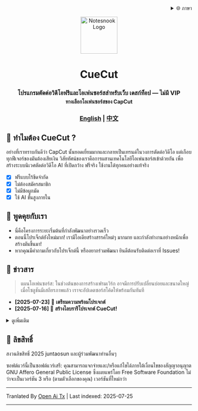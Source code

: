 
<div align="right">
  <details>
    <summary >🌐 ภาษา</summary>
    <div>
      <div align="center">
        <a href="https://openaitx.github.io/view.html?user=juntaosun&project=CueCut&lang=en">English</a>
        | <a href="https://openaitx.github.io/view.html?user=juntaosun&project=CueCut&lang=zh-CN">简体中文</a>
        | <a href="https://openaitx.github.io/view.html?user=juntaosun&project=CueCut&lang=zh-TW">繁體中文</a>
        | <a href="https://openaitx.github.io/view.html?user=juntaosun&project=CueCut&lang=ja">日本語</a>
        | <a href="https://openaitx.github.io/view.html?user=juntaosun&project=CueCut&lang=ko">한국어</a>
        | <a href="https://openaitx.github.io/view.html?user=juntaosun&project=CueCut&lang=hi">हिन्दी</a>
        | <a href="https://openaitx.github.io/view.html?user=juntaosun&project=CueCut&lang=th">ไทย</a>
        | <a href="https://openaitx.github.io/view.html?user=juntaosun&project=CueCut&lang=fr">Français</a>
        | <a href="https://openaitx.github.io/view.html?user=juntaosun&project=CueCut&lang=de">Deutsch</a>
        | <a href="https://openaitx.github.io/view.html?user=juntaosun&project=CueCut&lang=es">Español</a>
        | <a href="https://openaitx.github.io/view.html?user=juntaosun&project=CueCut&lang=it">Itapano</a>
        | <a href="https://openaitx.github.io/view.html?user=juntaosun&project=CueCut&lang=ru">Русский</a>
        | <a href="https://openaitx.github.io/view.html?user=juntaosun&project=CueCut&lang=pt">Português</a>
        | <a href="https://openaitx.github.io/view.html?user=juntaosun&project=CueCut&lang=nl">Nederlands</a>
        | <a href="https://openaitx.github.io/view.html?user=juntaosun&project=CueCut&lang=pl">Polski</a>
        | <a href="https://openaitx.github.io/view.html?user=juntaosun&project=CueCut&lang=ar">العربية</a>
        | <a href="https://openaitx.github.io/view.html?user=juntaosun&project=CueCut&lang=fa">فارسی</a>
        | <a href="https://openaitx.github.io/view.html?user=juntaosun&project=CueCut&lang=tr">Türkçe</a>
        | <a href="https://openaitx.github.io/view.html?user=juntaosun&project=CueCut&lang=vi">Tiếng Việt</a>
        | <a href="https://openaitx.github.io/view.html?user=juntaosun&project=CueCut&lang=id">Bahasa Indonesia</a>
      </div>
    </div>
  </details>
</div>

<p align="center">
<img style="align:center;" src="https://raw.githubusercontent.com/juntaosun/CueCut/main/./logo.png" alt="Notesnook Logo" width="100" />
</p>
<h1 align="center">CueCut</h1>

<h3 align="center" style="margin-bottom: -15px;">
<b>โปรแกรมตัดต่อวิดีโอฟรีและโอเพ่นซอร์สสำหรับเว็บ เดสก์ท็อป — ไม่มี VIP</b></a>
<h4 align="center">ทางเลือกโอเพ่นซอร์สของ CapCut</a>
</h3>

<h3 align="center">
<a href="README.md"><b>English</b></a> | <a href="README_ZH.md"><b>中文</b></a>
</h3>

## 🎁 ทำไมต้อง CueCut ?  
อย่างที่เราทราบกันดีว่า CapCut นั้นยอดเยี่ยมมากและกลายเป็นเทรนด์ในวงการตัดต่อวิดีโอ แต่เกือบทุกฟีเจอร์ของมันต้องเสียเงิน วิสัยทัศน์ของเราคือการผสานเทคโนโลยีโอเพ่นซอร์สเข้าด้วยกัน เพื่อสร้างระบบนิเวศตัดต่อวิดีโอ AI ที่เปิดกว้าง ฟรีจริง ใช้งานได้ทุกคนอย่างแท้จริง   

- [x] ฟรีแบบไร้ขีดจำกัด  
- [x] ไม่ต้องสมัครสมาชิก  
- [x] ไม่มีข้อผูกมัด  
- [x] ใช้ AI ขั้นสูงภายใน  

## 💬 พูดคุยกับเรา  
-  นี่คือโครงการระยะเริ่มต้นที่กำลังพัฒนาอย่างรวดเร็ว  
-  ตอนนี้โปรเจ็กต์ยังใหม่มาก! เรามีไอเดียสร้างสรรค์ใหม่ๆ มากมาย และกำลังทำงานอย่างหนักเพื่อสร้างมันขึ้นมา!      
-  หากคุณมีคำถามเกี่ยวกับโปรเจ็กต์นี้ หรืออยากร่วมพัฒนา ยินดีต้อนรับติดต่อเราที่ Issues!    


## 👏 ข่าวสาร

> แผนโอเพ่นซอร์ส: ในช่วงต้นของการสร้างเฟรมเวิร์ก อาจมีการปรับเปลี่ยนบ่อยและขนาดใหญ่ เมื่อโซลูชันมีเสถียรภาพแล้ว เราจะอัปเดตซอร์สโค้ดให้พร้อมกันทันที   

- **[2025-07-23]** 🚀 **เตรียมความพร้อมโปรเจกต์** 
- **[2025-07-16]** 🚀 **สร้างไลบรารีโปรเจกต์ CueCut!** 

<details>
<summary>ดูเพิ่มเติม</summary>
</details>


## 🔑 ลิขสิทธิ์

สงวนลิขสิทธิ์ 2025 juntaosun และผู้ร่วมพัฒนาท่านอื่นๆ

ซอฟต์แวร์นี้เป็นซอฟต์แวร์เสรี: คุณสามารถแจกจ่ายและ/หรือแก้ไขได้ภายใต้เงื่อนไขของสัญญาอนุญาต GNU Affero General Public License ซึ่งเผยแพร่โดย Free Software Foundation ไม่ว่าจะเป็นเวอร์ชัน 3 หรือ (ตามตัวเลือกของคุณ) เวอร์ชันที่ใหม่กว่า

---

Tranlated By [Open Ai Tx](https://github.com/OpenAiTx/OpenAiTx) | Last indexed: 2025-07-25

---